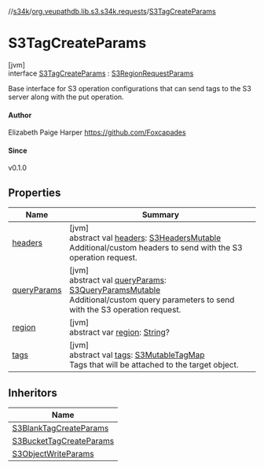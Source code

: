//[s34k](../../../index.md)/[org.veupathdb.lib.s3.s34k.requests](../index.md)/[S3TagCreateParams](index.md)

# S3TagCreateParams

[jvm]\
interface [S3TagCreateParams](index.md) : [S3RegionRequestParams](../-s3-region-request-params/index.md)

Base interface for S3 operation configurations that can send tags to the S3 server along with the put operation.

#### Author

Elizabeth Paige Harper https://github.com/Foxcapades

#### Since

v0.1.0

## Properties

| Name | Summary |
|---|---|
| [headers](../-s3-request-params/headers.md) | [jvm]<br>abstract val [headers](../-s3-request-params/headers.md): [S3HeadersMutable](../../org.veupathdb.lib.s3.s34k.fields.headers/-s3-headers-mutable/index.md)<br>Additional/custom headers to send with the S3 operation request. |
| [queryParams](../-s3-request-params/query-params.md) | [jvm]<br>abstract val [queryParams](../-s3-request-params/query-params.md): [S3QueryParamsMutable](../../org.veupathdb.lib.s3.s34k.fields.query_params/-s3-query-params-mutable/index.md)<br>Additional/custom query parameters to send with the S3 operation request. |
| [region](../-s3-region-request-params/region.md) | [jvm]<br>abstract var [region](../-s3-region-request-params/region.md): [String](https://kotlinlang.org/api/latest/jvm/stdlib/kotlin/-string/index.html)? |
| [tags](tags.md) | [jvm]<br>abstract val [tags](tags.md): [S3MutableTagMap](../../org.veupathdb.lib.s3.s34k.fields.tags/-s3-mutable-tag-map/index.md)<br>Tags that will be attached to the target object. |

## Inheritors

| Name |
|---|
| [S3BlankTagCreateParams](../-s3-blank-tag-create-params/index.md) |
| [S3BucketTagCreateParams](../../org.veupathdb.lib.s3.s34k.requests.bucket/-s3-bucket-tag-create-params/index.md) |
| [S3ObjectWriteParams](../../org.veupathdb.lib.s3.s34k.requests.object/-s3-object-write-params/index.md) |
